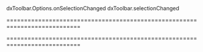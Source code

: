 <!--id-->dxToolbar.Options.onSelectionChanged<!--/id-->
<!--EventForAction-->dxToolbar.selectionChanged<!--/EventForAction-->
===========================================================================
<!--hidden--><!--/hidden-->
===========================================================================

